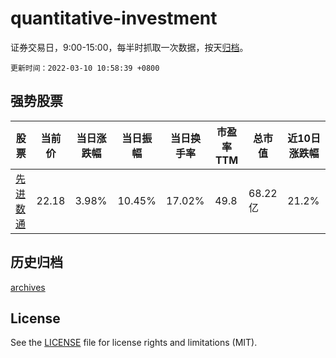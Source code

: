 # quantitative-investment

证券交易日，9:00-15:00，每半时抓取一次数据，按天[归档](archives)。

`更新时间：2022-03-10 10:58:39 +0800`

## 强势股票

|股票|当前价|当日涨跌幅|当日振幅|当日换手率|市盈率TTM|总市值|近10日涨跌幅|
|----|----|----|----|----|----|----|----|
|[先进数通](https://xueqiu.com/S/SZ300541)|22.18|3.98%|10.45%|17.02%|49.8|68.22亿|21.2%|

## 历史归档

[archives](archives)

## License

See the [LICENSE](LICENSE) file for license rights and limitations (MIT).